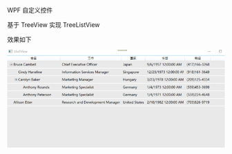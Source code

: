 WPF 自定义控件

基于 TreeView 实现 TreeListView

效果如下 

![image](https://github.com/RSDTE/FramewrokTestWpfApp/blob/master/%E5%9B%BE%E7%89%87.png)

